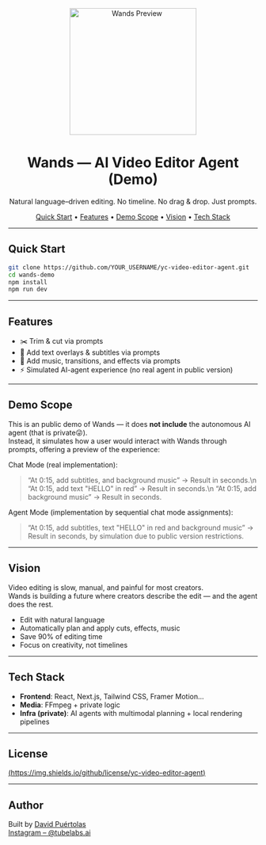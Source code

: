 <div align="center">
  <img height="256" alt="Wands Preview" src="https://github.com/user-attachments/assets/ae939d12-9c18-4ea8-ab32-fbe67fbb6063" />
  <h1>Wands — AI Video Editor Agent (Demo)</h1>
  <p>Natural language–driven editing. No timeline. No drag & drop. Just prompts.</p>
</div>

<p align="center">
  <a href="#quick-start">Quick Start</a> •
  <a href="#features">Features</a> •
  <a href="#demo-scope">Demo Scope</a> •
  <a href="#vision">Vision</a> •
  <a href="#tech-stack">Tech Stack</a>
</p>

---

## Quick Start

```bash
git clone https://github.com/YOUR_USERNAME/yc-video-editor-agent.git
cd wands-demo
npm install
npm run dev
```

---

## Features

- ✂️ Trim & cut via prompts  
- 📝 Add text overlays & subtitles via prompts 
- 🎵 Add music, transitions, and effects via prompts
- ⚡ Simulated AI-agent experience (no real agent in public version)

---

## Demo Scope

This is an public demo of Wands — it does **not include** the autonomous AI agent (that is private😜).  
Instead, it simulates how a user would interact with Wands through prompts, offering a preview of the experience:

Chat Mode (real implementation):
> “At 0:15, add subtitles, and background music” → Result in seconds.\n
> “At 0:15, add text "HELLO" in red” → Result in seconds.\n
> “At 0:15, add background music” → Result in seconds.

Agent Mode (implementation by sequential chat mode assignments):
> “At 0:15, add subtitles, text "HELLO" in red and background music” → Result in seconds, by simulation due to public version restrictions.


---

## Vision

Video editing is slow, manual, and painful for most creators.  
Wands is building a future where creators describe the edit — and the agent does the rest.

- Edit with natural language  
- Automatically plan and apply cuts, effects, music  
- Save 90% of editing time  
- Focus on creativity, not timelines

---

## Tech Stack

- **Frontend**: React, Next.js, Tailwind CSS, Framer Motion...  
- **Media**: FFmpeg + private logic
- **Infra (private)**: AI agents with multimodal planning + local rendering pipelines

---

## License

[(https://img.shields.io/github/license/yc-video-editor-agent)](./LICENSE)

---

## Author

Built by [David Puértolas](https://www.linkedin.com/in/david-puertolas-merenciano/)  
[Instagram – @tubelabs.ai](https://www.instagram.com/tubelabs.ai/)

